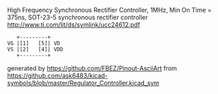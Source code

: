 High Frequency Synchronous Rectifier Controller, 1MHz, Min On Time = 375ns, SOT-23-5
synchronous rectifier controller
http://www.ti.com/lit/ds/symlink/ucc24612.pdf


	   +---------+
	VG |[1]   [5]| VD
	VS |[2]   [4]| VDD
	   +---------+


generated by https://github.com/FBEZ/Pinout-AsciiArt from https://github.com/ask6483/kicad-symbols/blob/master/Regulator_Controller.kicad_sym